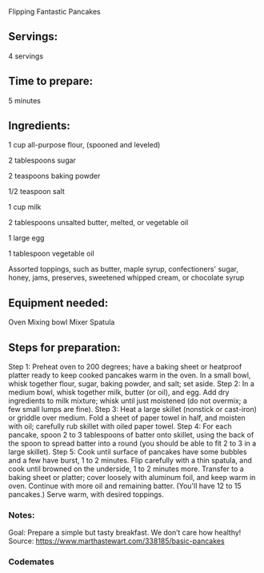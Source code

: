 Flipping Fantastic Pancakes

## Servings: 
4 servings

## Time to prepare: 
5 minutes

## Ingredients:

1 cup all-purpose flour, (spooned and leveled)

2 tablespoons sugar

2 teaspoons baking powder

1/2 teaspoon salt

1 cup milk

2 tablespoons unsalted butter, melted, or vegetable oil

1 large egg

1 tablespoon vegetable oil

Assorted toppings, such as butter, maple syrup, confectioners' sugar, honey, jams, preserves, sweetened whipped cream, or chocolate syrup


## Equipment needed:

Oven
Mixing bowl
Mixer
Spatula


## Steps for preparation:
Step 1: Preheat oven to 200 degrees; have a baking sheet or heatproof platter ready to keep cooked pancakes warm in the oven. In a small bowl, whisk together flour, sugar, baking powder, and salt; set aside.
Step 2: In a medium bowl, whisk together milk, butter (or oil), and egg. Add dry ingredients to milk mixture; whisk until just moistened (do not overmix; a few small lumps are fine).
Step 3: Heat a large skillet (nonstick or cast-iron) or griddle over medium. Fold a sheet of paper towel in half, and moisten with oil; carefully rub skillet with oiled paper towel.
Step 4: For each pancake, spoon 2 to 3 tablespoons of batter onto skillet, using the back of the spoon to spread batter into a round (you should be able to fit 2 to 3 in a large skillet).
Step 5: Cook until surface of pancakes have some bubbles and a few have burst, 1 to 2 minutes. Flip carefully with a thin spatula, and cook until browned on the underside, 1 to 2 minutes more. Transfer to a baking sheet or platter; cover loosely with aluminum foil, and keep warm in oven. Continue with more oil and remaining batter. (You'll have 12 to 15 pancakes.) Serve warm, with desired toppings.


### Notes:
Goal: Prepare a simple but tasty breakfast. We don’t care how healthy! 
Source: https://www.marthastewart.com/338185/basic-pancakes


### Codemates #
